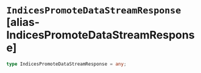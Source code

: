 # `IndicesPromoteDataStreamResponse` [alias-IndicesPromoteDataStreamResponse]
```typescript
type IndicesPromoteDataStreamResponse = any;
```
